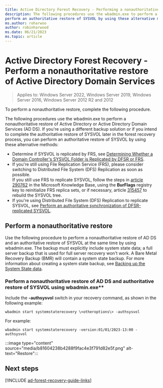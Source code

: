 ```yaml
---
title: Active Directory Forest Recovery - Performing a nonauthoritative restore of Active Directory Domain Services
description: The following procedures use the wbadmin.exe to perform a nonauthoritative restore of Active Directory or Active Directory Domain Services (AD DS). If you're using a different backup solution or if you intend to complete the authoritative restore of SYSVOL later in the forest recovery process...
perform an authoritative restore of SYSVOL by using these alternative methods:
ms.author: roharwoo
author: robinharwood
ms.date: 06/21/2023
ms.topic: article
---
```


# Active Directory Forest Recovery - Perform a nonauthoritative restore of Active Directory Domain Services

> Applies to: Windows Server 2022, Windows Server 2019, Windows Server 2016, Windows Server 2012 R2 and 2012

To perform a nonauthoritative restore, complete the following procedure.

The following procedures use the wbadmin.exe to perform a nonauthoritative
restore of Active Directory or Active Directory Domain Services (AD DS). If you're using a different backup solution or if you intend to complete the
authoritative restore of SYSVOL later in the forest recovery process, you can
perform an authoritative restore of SYSVOL by using these alternative methods:

- Determine if SYSVOL is replicated by FRS, see [Determining Whether a Domain Controller's SYSVOL Folder is Replicated by DFSR or FRS](/windows/win32/vss/backing-up-and-restoring-an-frs-replicated-sysvol-folder#determining_whether_a_domain_controller_s_sysvol_folder_is_replicated_by_dfsr_or_frs).
- If you're still using File Replication Service (FRS), please consider switching to Distributed File System (DFS) Replication as soon as possible.  
    If you still use FRS to replicate SYSVOL, follow the steps in [article 290762](/troubleshoot/windows-server/networking/use-burflags-to-reinitialize-frs)
    in the Microsoft Knowledge Base, using the **BurFlags** registry key to
    reinitialize FRS replica sets, or if necessary, article
    [315457](https://support.microsoft.com/kb/315457) to rebuild the SYSVOL
    tree.
- If you're using Distributed File System (DFS) Replication to replicate
    SYSVOL, see [Perform an authoritative synchronization of DFSR-replicated SYSVOL](ad-forest-recovery-authoritative-recovery-SYSVOL.md).

## Perform a nonauthoritative restore

Use the following procedure to perform a nonauthoritative restore of AD DS and
an authoritative restore of SYSVOL at the same time by using wbadmin.exe. The
backup must explicitly include system state data; a full server backup that is
used for full server recovery won't work. A Bare Metal Recovery Backup (BMR)
will contain a system state backup. For more information about creating a system
state backup, see [Backing up the System State data](ad-forest-recovery-backing-up-system-state.md).

### Perform a nonauthoritative restore of AD DS and authoritative restore of SYSVOL using wbadmin.exe**

Include the **-authsysvol** switch in your recovery command, as shown in the following example:

`wbadmin start systemstaterecovery \<otheroptions\> -authsysvol`

For example:

`wbadmin start systemstaterecovery -version:01/01/2023-13:00 -authsysvol`

:::image type="content" source="media/b81604238b4288f9fac4e3f791d82e5f.png" alt-text="Restore":::

## Next steps

[!INCLUDE [ad-forest-recovery-guide-links](includes/ad-forest-recovery-guide-links.md)]

